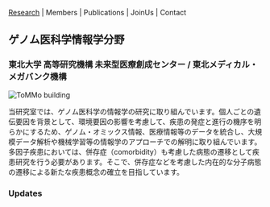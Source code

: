 [Research](https://ogishimalab.github.io/Research) | Members | Publications | JoinUs | Contact

## ゲノム医科学情報学分野
### 東北大学 高等研究機構 未来型医療創成センター  / 東北メディカル・メガバンク機構

![ToMMo building](https://raw.githubusercontent.com/ogishimalab/ogishimalab.github.io/main/image/ToMMo_building.jpeg)

当研究室では、ゲノム医科学の情報学の研究に取り組んでいます。個人ごとの遺伝要因を背景として、環境要因の影響を考慮して、疾患の発症と進行の機序を明らかにするため、ゲノム・オミックス情報、医療情報等のデータを統合し、大規模データ解析や機械学習等の情報学のアプローチでの解明に取り組んでいます。多因子疾患においては、併存症（comorbidity）も考慮した病態の遷移として疾患研究を行う必要があります。そこで、併存症などを考慮した内在的な分子病態の遷移による新たな疾患概念の確立を目指しています。

### Updates
